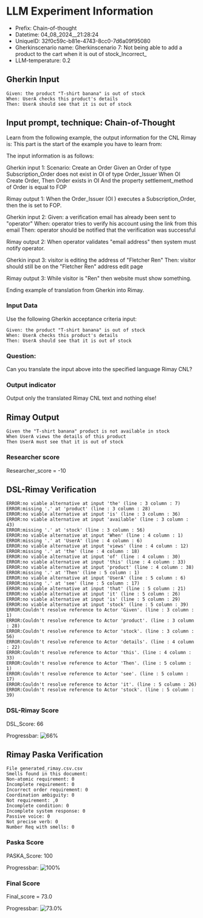 

# LLM Experiment Information
* Prefix:   Chain-of-thought
* Datetime: 04_08_2024__21:28:24
* UniqueID: 32f0c59c-b81e-4743-8cc0-7d6a09f95080
* Gherkinscenario name: Gherkinscenario 7: Not being able to add a product to the cart when it is out of stock_Incorrect_
* LLM-temperature: 0.2

        

## Gherkin Input
```
Given: the product "T-shirt banana" is out of stock
When: UserA checks this product's details
Then: UserA should see that it is out of stock
```
    



## Input prompt, technique: Chain-of-Thought


Learn from the following example, the output information for the CNL Rimay is: 
This part is the start of the example you have to learn from:

The input information is as follows: 

Gherkin input 1:
Scenario: Create an Order
Given an Order of type Subscription_Order does not exist in OI of type Order_Issuer 
When OI Create Order, 
Then Order exists in OI 
And the property settlement_method of Order is equal to FOP


Rimay output 1:
When the Order_Issuer (OI ) executes  a Subscription_Order, 
then the  is set to FOP.


Gherkin input 2:
Given: a verification email has already been sent to "operator"
When: operator tries to verify his account using the link from this email
Then: operator should be notified that the verification was successful

Rimay output 2:
When operator validates "email address" 
then system must notify operator.  
 

Gherkin input 3: 
visitor is editing the address of "Fletcher Ren"
Then: visitor should still be on the "Fletcher Ren" address edit page


Rimay output 3:
While visitor is "Ren" 
then website must show something.


Ending example of translation from Gherkin into Rimay.


### Input Data
Use the following Gherkin acceptance criteria input: 
```
Given: the product "T-shirt banana" is out of stock
When: UserA checks this product's details
Then: UserA should see that it is out of stock
```

### Question:
Can you translate the input above into the specified language Rimay CNL?

### Output indicator
Output only the translated Rimay CNL text and nothing else!


## Rimay Output
```
Given the "T-shirt banana" product is not available in stock
When UserA views the details of this product
Then UserA must see that it is out of stock
``` 
            

### Researcher score
Researcher_score = -10




## DSL-Rimay Verification
```
ERROR:no viable alternative at input 'the' (line : 3 column : 7)
ERROR:missing '.' at 'product' (line : 3 column : 28)
ERROR:no viable alternative at input 'is' (line : 3 column : 36)
ERROR:no viable alternative at input 'available' (line : 3 column : 43)
ERROR:missing '.' at 'stock' (line : 3 column : 56)
ERROR:no viable alternative at input 'When' (line : 4 column : 1)
ERROR:missing '.' at 'UserA' (line : 4 column : 6)
ERROR:no viable alternative at input 'views' (line : 4 column : 12)
ERROR:missing '.' at 'the' (line : 4 column : 18)
ERROR:no viable alternative at input 'of' (line : 4 column : 30)
ERROR:no viable alternative at input 'this' (line : 4 column : 33)
ERROR:no viable alternative at input 'product' (line : 4 column : 38)
ERROR:missing '.' at 'Then' (line : 5 column : 1)
ERROR:no viable alternative at input 'UserA' (line : 5 column : 6)
ERROR:missing '.' at 'see' (line : 5 column : 17)
ERROR:no viable alternative at input 'that' (line : 5 column : 21)
ERROR:no viable alternative at input 'it' (line : 5 column : 26)
ERROR:no viable alternative at input 'is' (line : 5 column : 29)
ERROR:no viable alternative at input 'stock' (line : 5 column : 39)
ERROR:Couldn't resolve reference to Actor 'Given'. (line : 3 column : 1)
ERROR:Couldn't resolve reference to Actor 'product'. (line : 3 column : 28)
ERROR:Couldn't resolve reference to Actor 'stock'. (line : 3 column : 56)
ERROR:Couldn't resolve reference to Actor 'details'. (line : 4 column : 22)
ERROR:Couldn't resolve reference to Actor 'this'. (line : 4 column : 33)
ERROR:Couldn't resolve reference to Actor 'Then'. (line : 5 column : 1)
ERROR:Couldn't resolve reference to Actor 'see'. (line : 5 column : 17)
ERROR:Couldn't resolve reference to Actor 'it'. (line : 5 column : 26)
ERROR:Couldn't resolve reference to Actor 'stock'. (line : 5 column : 39)

```
### DSL-Rimay Score
DSL_Score: 66

Progressbar: ![66%](https://progress-bar.dev/66)

            


## Rimay Paska Verification
```
File generated_rimay.csv.csv
Smells found in this document: 
Non-atomic requirement: 0
Incomplete requirement: 0
Incorrect order requirement: 0
Coordination ambiguity: 0
Not requirement: ,0
Incomplete condition: 0
Incomplete system response: 0
Passive voice: 0
Not precise verb: 0
Number Req with smells: 0

```
### Paska Score
PASKA_Score: 100

Progressbar: ![100%](https://progress-bar.dev/100)

            

### Final Score
Final_score = 73.0

Progressbar: ![73.0%](https://progress-bar.dev/73.0)

